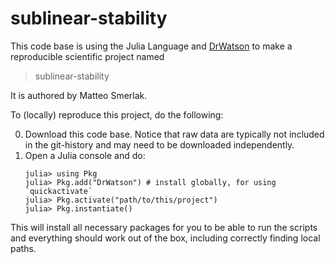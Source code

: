 # sublinear-stability

This code base is using the Julia Language and [DrWatson](https://juliadynamics.github.io/DrWatson.jl/stable/)
to make a reproducible scientific project named
> sublinear-stability

It is authored by Matteo Smerlak.

To (locally) reproduce this project, do the following:

0. Download this code base. Notice that raw data are typically not included in the
   git-history and may need to be downloaded independently.
1. Open a Julia console and do:
   ```
   julia> using Pkg
   julia> Pkg.add("DrWatson") # install globally, for using `quickactivate`
   julia> Pkg.activate("path/to/this/project")
   julia> Pkg.instantiate()
   ```

This will install all necessary packages for you to be able to run the scripts and
everything should work out of the box, including correctly finding local paths.
